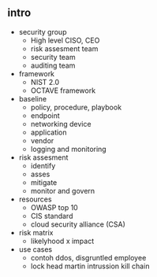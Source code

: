 ## intro
- security group
    - High level CISO, CEO
    - risk assesment team
    - security team
    - auditing team
- framework
    - NIST 2.0
    - OCTAVE framework
- baseline
    - policy, procedure, playbook
    - endpoint
    - networking device
    - application
    - vendor
    - logging and monitoring
- risk assesment
    - identify
    - asses
    - mitigate
    - monitor and govern
- resources
    - OWASP top 10
    - CIS standard
    - cloud security alliance (CSA)
- risk matrix
    - likelyhood x impact
- use cases
    - contoh ddos, disgruntled employee
    - lock head martin intrussion kill chain
